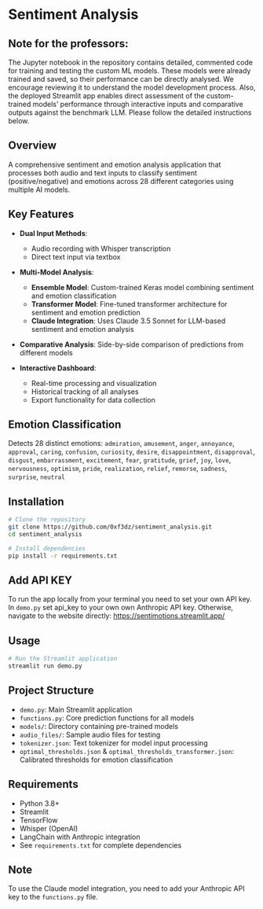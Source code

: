 # Sentiment Analysis


## Note for the professors: 
The Jupyter notebook in the repository contains detailed, commented code for training and testing the custom ML models. These models were already trained and saved, so their performance can be directly analysed.
We encourage reviewing it to understand the model development process. 
Also, the deployed Streamlit app enables direct assessment of the custom-trained models’ performance through interactive inputs and comparative outputs against the benchmark LLM.
Please follow the detailed instructions below.


## Overview
A comprehensive sentiment and emotion analysis application that processes both audio and text inputs to classify sentiment (positive/negative) and emotions across 28 different categories using multiple AI models.

## Key Features
- **Dual Input Methods**: 
  - Audio recording with Whisper transcription
  - Direct text input via textbox
  
- **Multi-Model Analysis**:
  - **Ensemble Model**: Custom-trained Keras model combining sentiment and emotion classification
  - **Transformer Model**: Fine-tuned transformer architecture for sentiment and emotion prediction
  - **Claude Integration**: Uses Claude 3.5 Sonnet for LLM-based sentiment and emotion analysis
  
- **Comparative Analysis**: Side-by-side comparison of predictions from different models

- **Interactive Dashboard**:
  - Real-time processing and visualization
  - Historical tracking of all analyses
  - Export functionality for data collection

## Emotion Classification
Detects 28 distinct emotions:
`admiration`, `amusement`, `anger`, `annoyance`, `approval`, `caring`, `confusion`, `curiosity`, `desire`, `disappointment`, `disapproval`, `disgust`, `embarrassment`, `excitement`, `fear`, `gratitude`, `grief`, `joy`, `love`, `nervousness`, `optimism`, `pride`, `realization`, `relief`, `remorse`, `sadness`, `surprise`, `neutral`

## Installation

```bash
# Clone the repository
git clone https://github.com/0xf3dz/sentiment_analysis.git
cd sentiment_analysis

# Install dependencies
pip install -r requirements.txt
```

## Add API KEY
To run the app locally from your terminal you need to set your own API key.
In `demo.py` set api_key to your own own Anthropic API key.
Otherwise, navigate to the website directly: https://sentimotions.streamlit.app/

## Usage

```bash
# Run the Streamlit application
streamlit run demo.py
```

## Project Structure
- `demo.py`: Main Streamlit application
- `functions.py`: Core prediction functions for all models
- `models/`: Directory containing pre-trained models
- `audio_files/`: Sample audio files for testing
- `tokenizer.json`: Text tokenizer for model input processing
- `optimal_thresholds.json` & `optimal_thresholds_transformer.json`: Calibrated thresholds for emotion classification

## Requirements
- Python 3.8+
- Streamlit
- TensorFlow
- Whisper (OpenAI)
- LangChain with Anthropic integration
- See `requirements.txt` for complete dependencies

## Note
To use the Claude model integration, you need to add your Anthropic API key to the `functions.py` file.
